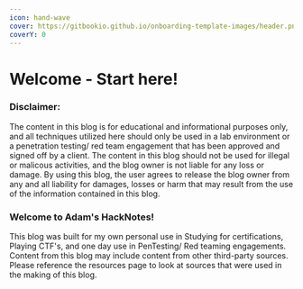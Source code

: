 ```yaml
---
icon: hand-wave
cover: https://gitbookio.github.io/onboarding-template-images/header.png
coverY: 0
---
```


# Welcome - Start here!

### Disclaimer:

The content in this blog is for educational and informational purposes only, and all techniques utilized here should only be used in a lab environment or a penetration testing/ red team engagement that has been approved and signed off by a client. The content in this blog should not be used for illegal or malicous activities, and the blog owner is not liable for any loss or damage. By using this blog, the user agrees to release the blog owner from any and all liability for damages, losses or harm that may result from the use of the information contained in this blog.&#x20;



### Welcome to Adam's HackNotes!

This blog was built for my own personal use in Studying for certifications, Playing CTF's, and one day use in PenTesting/ Red teaming engagements. Content from this blog may include content from other third-party sources. Please reference the resources page to look at sources that were used in the making of this blog.&#x20;
